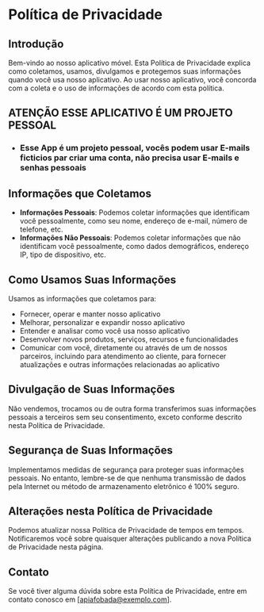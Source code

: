 # Política de Privacidade

## Introdução

Bem-vindo ao nosso aplicativo móvel. Esta Política de Privacidade explica como coletamos, usamos, divulgamos e protegemos suas informações quando você usa nosso aplicativo. Ao usar nosso aplicativo, você concorda com a coleta e o uso de informações de acordo com esta política.

## ATENÇÃO ESSE APLICATIVO É UM PROJETO PESSOAL
- ### Esse App é um projeto pessoal, vocês podem usar E-mails ficticios par criar uma conta, não precisa usar E-mails e senhas pessoais

## Informações que Coletamos

- **Informações Pessoais**: Podemos coletar informações que identificam você pessoalmente, como seu nome, endereço de e-mail, número de telefone, etc. 
- **Informações Não Pessoais**: Podemos coletar informações que não identificam você pessoalmente, como dados demográficos, endereço IP, tipo de dispositivo, etc.

## Como Usamos Suas Informações

Usamos as informações que coletamos para:
- Fornecer, operar e manter nosso aplicativo
- Melhorar, personalizar e expandir nosso aplicativo
- Entender e analisar como você usa nosso aplicativo
- Desenvolver novos produtos, serviços, recursos e funcionalidades
- Comunicar com você, diretamente ou através de um de nossos parceiros, incluindo para atendimento ao cliente, para fornecer atualizações e outras informações relacionadas ao aplicativo

## Divulgação de Suas Informações

Não vendemos, trocamos ou de outra forma transferimos suas informações pessoais a terceiros sem seu consentimento, exceto conforme descrito nesta Política de Privacidade.

## Segurança de Suas Informações

Implementamos medidas de segurança para proteger suas informações pessoais. No entanto, lembre-se de que nenhuma transmissão de dados pela Internet ou método de armazenamento eletrônico é 100% seguro.

## Alterações nesta Política de Privacidade

Podemos atualizar nossa Política de Privacidade de tempos em tempos. Notificaremos você sobre quaisquer alterações publicando a nova Política de Privacidade nesta página.

## Contato

Se você tiver alguma dúvida sobre esta Política de Privacidade, entre em contato conosco em [apiafobada@exemplo.com].
